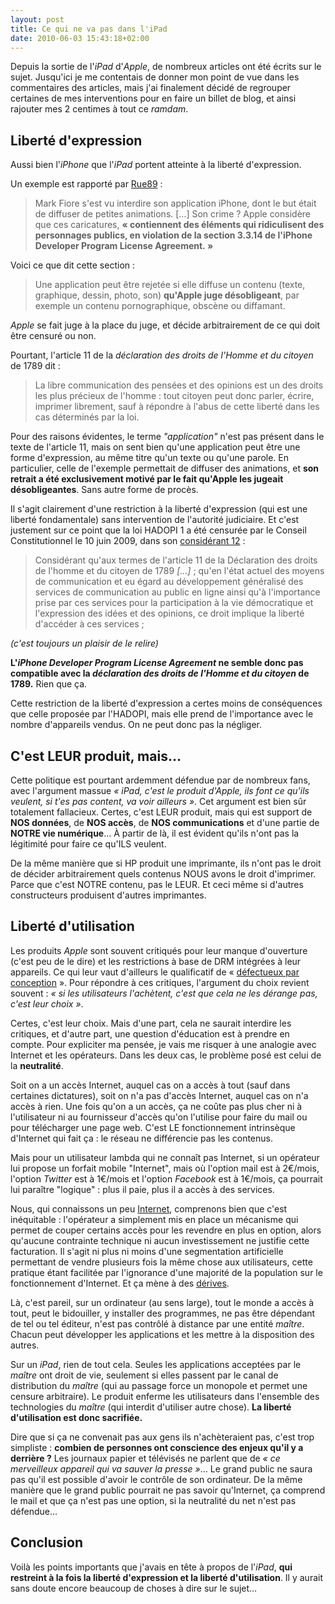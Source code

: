 ```yaml
---
layout: post
title: Ce qui ne va pas dans l'iPad
date: 2010-06-03 15:43:18+02:00
---
```


Depuis la sortie de l'_iPad_ d'_Apple_, de nombreux articles ont été écrits sur
le sujet. Jusqu'ici je me contentais de donner mon point de vue dans les
commentaires des articles, mais j'ai finalement décidé de regrouper certaines de
mes interventions pour en faire un billet de blog, et ainsi rajouter mes 2
centimes à tout ce _ramdam_.


## Liberté d'expression

Aussi bien l'_iPhone_ que l'_iPad_ portent atteinte à la liberté d'expression.

Un exemple est rapporté par [Rue89][] :

> Mark Fiore s'est vu interdire son application iPhone, dont le but était de
> diffuser de petites animations. […] Son crime ? Apple considère que ces
> caricatures, **« contiennent des éléments qui ridiculisent des personnages
> publics, en violation de la section 3.3.14 de l'iPhone Developer Program
> License Agreement. »**

[rue89]: http://www.rue89.com/2010/04/18/amoureux-dapple-la-presse-francaise-discrete-sur-sa-censure-147924

Voici ce que dit cette section :

> Une application peut être rejetée si elle diffuse un contenu (texte,
> graphique, dessin, photo, son) **qu'Apple juge désobligeant**, par exemple un
> contenu pornographique, obscène ou diffamant.

_Apple_ se fait juge à la place du juge, et décide arbitrairement de ce qui doit
être censuré ou non.

Pourtant, l'article 11 de la _déclaration des droits de l'Homme et du citoyen_
de 1789 dit :

> La libre communication des pensées et des opinions est un des droits les plus
> précieux de l'homme : tout citoyen peut donc parler, écrire, imprimer
> librement, sauf à répondre à l'abus de cette liberté dans les cas déterminés
> par la loi.


Pour des raisons évidentes, le terme _"application"_ n'est pas présent dans le
texte de l'article 11, mais on sent bien qu'une application peut être une forme
d'expression, au même titre qu'un texte ou qu'une parole. En particulier, celle
de l'exemple permettait de diffuser des animations, et **son retrait a été
exclusivement motivé par le fait qu'Apple les jugeait désobligeantes**. Sans
autre forme de procès.

Il s'agit clairement d'une restriction à la liberté d'expression (qui est une
liberté fondamentale) sans intervention de l'autorité judiciaire. Et c'est
justement sur ce point que la loi HADOPI 1 a été censurée par le Conseil
Constitutionnel le 10 juin 2009, dans son [considérant 12][cchadopi] :


> Considérant qu'aux termes de l'article 11 de la Déclaration des droits de
> l'homme et du citoyen de 1789 _[…]_ ; qu'en l'état actuel des moyens de
> communication et eu égard au développement généralisé des services de
> communication au public en ligne ainsi qu'à l'importance prise par ces
> services pour la participation à la vie démocratique et l'expression des idées
> et des opinions, ce droit implique la liberté d'accéder à ces services ;

[cchadopi]: http://www.conseil-constitutionnel.fr/conseil-constitutionnel/francais/les-decisions/2009/decisions-par-date/2009/2009-580-dc/decision-n-2009-580-dc-du-10-juin-2009.42666.html#considerant12

_(c'est toujours un plaisir de le relire)_

**L'_iPhone Developer Program License Agreement_ ne semble donc pas compatible
avec la _déclaration des droits de l'Homme et du citoyen_ de 1789.** Rien que
ça.

Cette restriction de la liberté d'expression a certes moins de conséquences que
celle proposée par l'HADOPI, mais elle prend de l'importance avec le nombre
d'appareils vendus. On ne peut donc pas la négliger.


## C'est LEUR produit, mais…

Cette politique est pourtant ardemment défendue par de nombreux fans, avec
l'argument massue _« iPad, c'est le produit d'Apple, ils font ce qu'ils veulent,
si t'es pas content, va voir ailleurs »_.  Cet argument est bien sûr totalement
fallacieux. Certes, c'est LEUR produit, mais qui est support de **NOS données**,
de **NOS accès**, de **NOS communications** et d'une partie de **NOTRE vie
numérique**… À partir de là, il est évident qu'ils n'ont pas la légitimité pour
faire ce qu'ILS veulent.

De la même manière que si HP produit une imprimante, ils n'ont pas le droit de
décider arbitrairement quels contenus NOUS avons le droit d'imprimer. Parce que
c'est NOTRE contenu, pas le LEUR. Et ceci même si d'autres constructeurs
produisent d'autres imprimantes.


## Liberté d'utilisation

Les produits _Apple_ sont souvent critiqués pour leur manque d'ouverture (c'est
peu de le dire) et les restrictions à base de DRM intégrées à leur appareils.
Ce qui leur vaut d'ailleurs le qualificatif de « [défectueux par
conception][defective] ». Pour répondre à ces critiques, l'argument du choix
revient souvent : _« si les utilisateurs l'achètent, c'est que cela ne les
dérange pas, c'est leur choix »_.

[defective]: http://www.fsf.org/news/ibad_launch

Certes, c'est leur choix. Mais d'une part, cela ne saurait interdire les
critiques, et d'autre part, une question d'éducation est à prendre en compte.
Pour expliciter ma pensée, je vais me risquer à une analogie avec Internet et
les opérateurs. Dans les deux cas, le problème posé est celui de la
**neutralité**.

Soit on a un accès Internet, auquel cas on a accès à tout (sauf dans certaines
dictatures), soit on n'a pas d'accès Internet, auquel cas on n'a accès à rien.
Une fois qu'on a un accès, ça ne coûte pas plus cher ni à l'utilisateur ni au
fournisseur d'accès qu'on l'utilise pour faire du mail ou pour télécharger une
page web. C'est LE fonctionnement intrinsèque d'Internet qui fait ça : le réseau
ne différencie pas les contenus.

Mais pour un utilisateur lambda qui ne connaît pas Internet, si un opérateur lui
propose un forfait mobile "Internet", mais où l'option mail est à 2€/mois,
l'option _Twitter_ est à 1€/mois et l'option _Facebook_ est à 1€/mois, ça
pourrait lui paraître "logique" : plus il paie, plus il a accès à des services.

Nous, qui connaissons un peu [Internet][], comprenons bien que c'est
inéquitable : l'opérateur a simplement mis en place un mécanisme qui permet de
couper certains accès pour les revendre en plus en option, alors qu'aucune
contrainte technique ni aucun investissement ne justifie cette facturation. Il
s'agit ni plus ni moins d'une segmentation artificielle permettant de vendre
plusieurs fois la même chose aux utilisateurs, cette pratique étant facilitée
par l'ignorance d'une majorité de la population sur le fonctionnement
d'Internet. Et ça mène à des [dérives][].

[internet]: http://www.libertesnumeriques.net/videos-qu%E2%80%99est-ce-qu%E2%80%99internet-cycle-de-conferences-a-sciences-po-par-benjamin-bayart
[dérives]: http://www.numerama.com/magazine/15665-neutralite-du-net-voila-ce-qui-arrive-quand-on-ne-la-defend-pas.html

Là, c'est pareil, sur un ordinateur (au sens large), tout le monde a accès à
tout, peut le bidouiller, y installer des programmes, ne pas être dépendant de
tel ou tel éditeur, n'est pas contrôlé à distance par une entité _maître_.
Chacun peut développer les applications et les mettre à la disposition des
autres.

Sur un _iPad_, rien de tout cela. Seules les applications acceptées par le
_maître_ ont droit de vie, seulement si elles passent par le canal de
distribution du _maître_ (qui au passage force un monopole et permet une censure
arbitraire). Le produit enferme les utilisateurs dans l'ensemble des
technologies du _maître_ (qui interdit d'utiliser autre chose). **La liberté
d'utilisation est donc sacrifiée.**

Dire que si ça ne convenait pas aux gens ils n'achèteraient pas, c'est trop
simpliste : **combien de personnes ont conscience des enjeux qu'il y a
derrière ?** Les journaux papier et télévisés ne parlent que de _« ce
merveilleux appareil qui va sauver la presse »_… Le grand public ne saura pas
qu'il est possible d'avoir le contrôle de son ordinateur. De la même manière que
le grand public pourrait ne pas savoir qu'Internet, ça comprend le mail et que
ça n'est pas une option, si la neutralité du net n'est pas défendue…


## Conclusion

Voilà les points importants que j'avais en tête à propos de l'_iPad_, **qui
restreint à la fois la liberté d'expression et la liberté d'utilisation**. Il y
aurait sans doute encore beaucoup de choses à dire sur le sujet…
